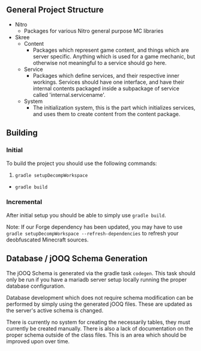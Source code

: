 ## General Project Structure

* Nitro
  - Packages for various Nitro general purpose MC libraries
* Skree
  - Content
    * Packages which represent game content, and things which are server specific. Anything which is used for a game mechanic, but otherwise not meaningful to a service should go here.
  - Service
    * Packages which define services, and their respective inner workings. Services should have one interface, and have their internal contents packaged inside a subpackage of service called 'internal.servicename'.
  - System
    * The initialization system, this is the part which initializes services, and uses them to create content from the content package.

## Building

### Initial

To build the project you should use the following commands:
1. ```gradle setupDecompWorkspace```
- ```gradle build```

### Incremental

After initial setup you should be able to simply use ```gradle build```.

Note: If our Forge dependency has been updated, you may have to use ```gradle setupDecompWorkspace --refresh-dependencies``` to refresh your deobfuscated Minecraft sources.

## Database / jOOQ Schema Generation

The jOOQ Schema is generated via the gradle task ````codegen````. This task should only be run if you have a mariadb server setup locally running the proper database configuration.

Database development which does not require schema modification can be performed by simply using the generated jOOQ files. These are updated as the server's active schema is changed.

There is currently no system for creating the necessarily tables, they must currently be created manually. There is also a lack of documentation on the proper schema outside of the class files. This is an area which should be improved upon over time.
